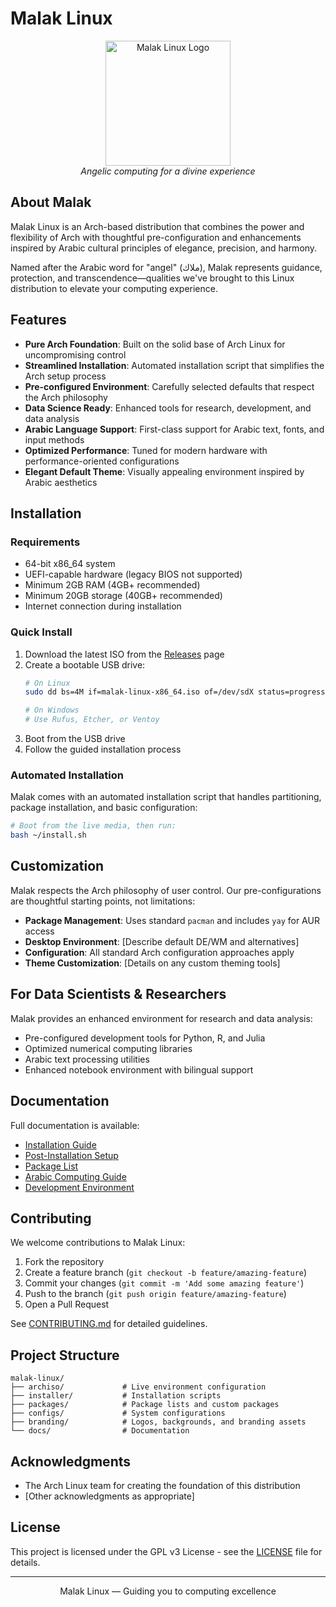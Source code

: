 # Malak Linux

<div align="center">
  <img src="logo.png" alt="Malak Linux Logo" width="200"/>
  <br>
  <em>Angelic computing for a divine experience</em>
</div>

## About Malak

Malak Linux is an Arch-based distribution that combines the power and flexibility of Arch with thoughtful pre-configuration and enhancements inspired by Arabic cultural principles of elegance, precision, and harmony.

Named after the Arabic word for "angel" (ملاك), Malak represents guidance, protection, and transcendence—qualities we've brought to this Linux distribution to elevate your computing experience.

## Features

- **Pure Arch Foundation**: Built on the solid base of Arch Linux for uncompromising control
- **Streamlined Installation**: Automated installation script that simplifies the Arch setup process
- **Pre-configured Environment**: Carefully selected defaults that respect the Arch philosophy
- **Data Science Ready**: Enhanced tools for research, development, and data analysis
- **Arabic Language Support**: First-class support for Arabic text, fonts, and input methods
- **Optimized Performance**: Tuned for modern hardware with performance-oriented configurations
- **Elegant Default Theme**: Visually appealing environment inspired by Arabic aesthetics

## Installation

### Requirements

- 64-bit x86_64 system
- UEFI-capable hardware (legacy BIOS not supported)
- Minimum 2GB RAM (4GB+ recommended)
- Minimum 20GB storage (40GB+ recommended)
- Internet connection during installation

### Quick Install

1. Download the latest ISO from the [Releases](https://github.com/yourusername/malak-linux/releases) page
2. Create a bootable USB drive:
   ```bash
   # On Linux
   sudo dd bs=4M if=malak-linux-x86_64.iso of=/dev/sdX status=progress oflag=sync
   
   # On Windows
   # Use Rufus, Etcher, or Ventoy
   ```
3. Boot from the USB drive
4. Follow the guided installation process

### Automated Installation

Malak comes with an automated installation script that handles partitioning, package installation, and basic configuration:

```bash
# Boot from the live media, then run:
bash ~/install.sh
```

## Customization

Malak respects the Arch philosophy of user control. Our pre-configurations are thoughtful starting points, not limitations:

- **Package Management**: Uses standard `pacman` and includes `yay` for AUR access
- **Desktop Environment**: [Describe default DE/WM and alternatives]
- **Configuration**: All standard Arch configuration approaches apply
- **Theme Customization**: [Details on any custom theming tools]

## For Data Scientists & Researchers

Malak provides an enhanced environment for research and data analysis:

- Pre-configured development tools for Python, R, and Julia
- Optimized numerical computing libraries
- Arabic text processing utilities
- Enhanced notebook environment with bilingual support

## Documentation

Full documentation is available:

- [Installation Guide](docs/installation.md)
- [Post-Installation Setup](docs/post-install.md)
- [Package List](docs/packages.md)
- [Arabic Computing Guide](docs/arabic-computing.md)
- [Development Environment](docs/development.md)

## Contributing

We welcome contributions to Malak Linux:

1. Fork the repository
2. Create a feature branch (`git checkout -b feature/amazing-feature`)
3. Commit your changes (`git commit -m 'Add some amazing feature'`)
4. Push to the branch (`git push origin feature/amazing-feature`)
5. Open a Pull Request

See [CONTRIBUTING.md](CONTRIBUTING.md) for detailed guidelines.

## Project Structure

```
malak-linux/
├── archiso/             # Live environment configuration
├── installer/           # Installation scripts
├── packages/            # Package lists and custom packages
├── configs/             # System configurations
├── branding/            # Logos, backgrounds, and branding assets
└── docs/                # Documentation
```

## Acknowledgments

- The Arch Linux team for creating the foundation of this distribution
- [Other acknowledgments as appropriate]

## License

This project is licensed under the GPL v3 License - see the [LICENSE](LICENSE) file for details.

---

<div align="center">
  <p>Malak Linux — Guiding you to computing excellence</p>
</div>
